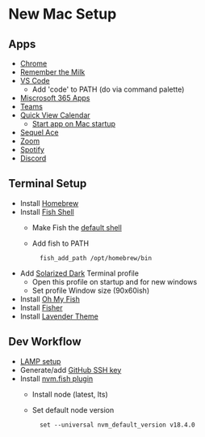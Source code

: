 # New Mac Setup

## Apps

* [Chrome](https://www.google.com/chrome/)
* [Remember the Milk](https://www.rememberthemilk.com/)
* [VS Code](https://code.visualstudio.com/)
    * Add 'code' to PATH (do via command palette)
* [Miscrosoft 365 Apps](https://www.office.com/)
* [Teams](https://www.microsoft.com/en-us/microsoft-teams/download-app)
* [Quick View Calendar](https://apps.apple.com/us/app/quick-view-calendar/id1087080039?mt=12)
    * [Start app on Mac startup](https://support.apple.com/guide/mac-help/open-items-automatically-when-you-log-in-mh15189/)
* [Sequel Ace](https://apps.apple.com/us/app/sequel-ace/id1518036000)
* [Zoom](https://zoom.us/download)
* [Spotify](https://www.spotify.com/us/download/other/)
* [Discord](https://discord.com/)

## Terminal Setup

* Install [Homebrew](https://brew.sh/)
* Install [Fish Shell](https://fishshell.com/)
    * Make Fish the [default shell](https://fishshell.com/docs/current/index.html#default-shell)
    * Add fish to PATH

            fish_add_path /opt/homebrew/bin

* Add [Solarized Dark](https://github.com/altercation/solarized) Terminal profile
    * Open this profile on startup and for new windows
    * Set profile Window size (90x60ish)
* Install [Oh My Fish](https://github.com/oh-my-fish/oh-my-fish)
* Install [Fisher](https://github.com/jorgebucaran/fisher)
* Install [Lavender Theme](https://github.com/tungpun/fish-theme-lavender)

## Dev Workflow

* [LAMP setup](https://getgrav.org/blog/macos-ventura-apache-multiple-php-versions)
* Generate/add [GitHub SSH key](https://docs.github.com/en/authentication/connecting-to-github-with-ssh/generating-a-new-ssh-key-and-adding-it-to-the-ssh-agent)
* Install [nvm.fish plugin](https://github.com/jorgebucaran/nvm.fish)
    * Install node (latest, lts)
    * Set default node version

            set --universal nvm_default_version v18.4.0
